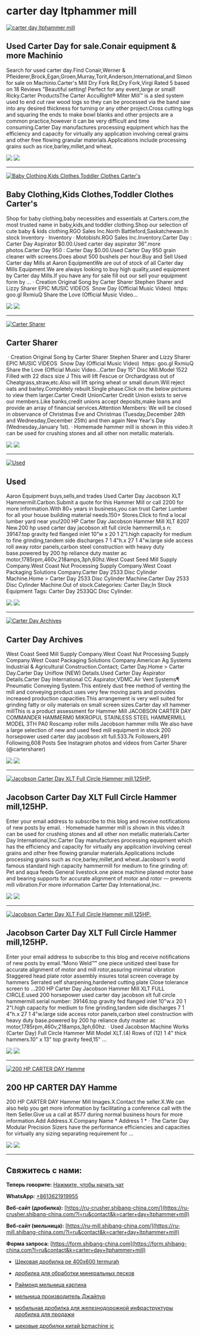 # carter day ltphammer mill

<a href="https://swt.shibang-china.com/?l=ru&img&k=carter+day+ltphammer+mill" target="_blank">![carter day ltphammer mill](http://static.shibang-china.com/all-800x300/298.jpg)</a>

## Used Carter Day for sale.Conair equipment &amp; more Machinio
Search for used carter day.Find Conair,Werner &amp; Pfleiderer,Brock,Egan,Groen,Murray,Torit,Anderson,International,and Simon for sale on Machinio.Carter's Mill Dry Fork Rd,Dry Fork,Virgi Rated 5 based on 18 Reviews &quot;Beautiful setting! Perfect for any event,large or small! Ricky.Carter ProductsThe Carter AccuRight&#174; Miter Mill™ is a sled system used to end cut raw wood logs so they can be processed via the band saw into any desired thickness for turning or any other project.Cross cutting logs and squaring the ends to make bowl blanks and other projects are a common practice,however it can be very difficult and time consuming.Carter Day manufactures processing equipment which has the efficiency and capacity for virtually any application involving cereal grains and other free flowing granular materials.Applications include processing grains such as rice,barley,millet,and wheat.


<a href="https://whatsapp.shibangsoft.com/WhatsApp.php" target="_blank" title="WhatsApp">![](http://static.shibang-china.com/icon/whatsapp.png)</a> <a href="https://swt.shibang-china.com/?l=ru&icon&k=carter+day+ltphammer+mill" target="_blank">![](http://static.shibang-china.com/icon/chat-ru.png)</a>

---

<a href="https://swt.shibang-china.com/?l=ru&img&k=carter+day+ltphammer+mill" target="_blank">![Baby Clothing,Kids Clothes,Toddler Clothes Carter's](http://static.shibang-china.com/all-800x300/583.jpg)</a>

## Baby Clothing,Kids Clothes,Toddler Clothes Carter's
Shop for baby clothing,baby necessities and essentials at Carters.com,the most trusted name in baby,kids,and toddler clothing.Shop our selection of cute baby &amp; kids clothing.RGO Sales Inc.North Battleford,Saskatchewan.In stock Inventory &#183; Inventory &#183; Motobishi.RGO Sales Inc.Inventory.Carter Day : Carter Day Aspirator $0.00.Used carter day aspirator 36&quot;.more photos.Carter Day 950 : Carter Day $0.00.Used Carter Day 950 grain cleaner with screens.Does about 500 bushels per hour.Buy and Sell Used Carter day Mills at Aaron EquipmentWe are out of stock of all Carter day Mills Equipment.We are always looking to buy high quality,used equipment by Carter day Mills.If you have any for sale fill out our sell your equipment form by …&nbsp;&#0183;&#32;Creation Original Song by Carter Sharer Stephen Sharer and Lizzy Sharer EPIC MUSIC VIDEOS ️ Snow Day (Official Music Video) ️ https: goo.gl RxmiuQ Share the Love (Official Music Video…


<a href="https://whatsapp.shibangsoft.com/WhatsApp.php" target="_blank" title="WhatsApp">![](http://static.shibang-china.com/icon/whatsapp.png)</a> <a href="https://swt.shibang-china.com/?l=ru&icon&k=carter+day+ltphammer+mill" target="_blank">![](http://static.shibang-china.com/icon/chat-ru.png)</a>

---

<a href="https://swt.shibang-china.com/?l=ru&img&k=carter+day+ltphammer+mill" target="_blank">![Carter Sharer](http://static.shibang-china.com/all-800x300/940.jpg)</a>

## Carter Sharer
&nbsp;&#0183;&#32;Creation Original Song by Carter Sharer Stephen Sharer and Lizzy Sharer EPIC MUSIC VIDEOS ️ Snow Day (Official Music Video) ️ https: goo.gl RxmiuQ Share the Love (Official Music Video…Carter Day 15&quot; Disc Mill.Model 1522 Filled with 22 discs size J This will lift Fescue or Orchardgrass out of Cheatgrass,straw,etc.Also will lift spring wheat or small durum.Will reject oats and barley.Completely rebuilt.Single phase.Click on the below pictures to view them larger.Carter Credit UnionCarter Credit Union exists to serve our members.Like banks,credit unions accept deposits,make loans and provide an array of financial services.Attention Members: We will be closed in observance of Christmas Eve and Christmas (Tuesday,December 24th and Wednesday,December 25th) and then again New Year's Day (Wednesday,January 1st).&nbsp;&#0183;&#32;Homemade hammer mill is shown in this video.It can be used for crushing stones and all other non metallic materials.


<a href="https://whatsapp.shibangsoft.com/WhatsApp.php" target="_blank" title="WhatsApp">![](http://static.shibang-china.com/icon/whatsapp.png)</a> <a href="https://swt.shibang-china.com/?l=ru&icon&k=carter+day+ltphammer+mill" target="_blank">![](http://static.shibang-china.com/icon/chat-ru.png)</a>

---

<a href="https://swt.shibang-china.com/?l=ru&img&k=carter+day+ltphammer+mill" target="_blank">![Used](http://static.shibang-china.com/all-800x300/1100.jpg)</a>

## Used
Aaron Equipment buys,sells,and trades Used Carter Day Jacobson XLT Hammermill.Carbon.Submit a quote for this Hammer Mill or call 2200 for more information.With 80+ years in business,you can trust Carter Lumber for all your house building material needs.150+ Stores.Click to find a local lumber yard near you!200 HP Carter Day Jacobson Hammer Mill XLT 8207 New.200 hp used carter day jacobson xlt full circle hammermill,s n: 39147.top gravity fed flanged inlet 10&quot;w x 20 1 2&quot;l.high capacity for medium to fine grinding,tandem side discharges 7 1 4&quot;h.x 27 1 4&quot;w.large side access roll away rotor panels,carbon steel construction with heavy duty base.powered by 200 hp reliance duty master ac motor,1785rpm,460v,218amps,3ph,60hz.West Coast Seed Mill Supply Company.West Coast Nut Processing Supply Company.West Coast Packaging Solutions Company.Carter Day 2533 Disc Cylinder Machine.Home &gt; Carter Day 2533 Disc Cylinder Machine.Carter Day 2533 Disc Cylinder Machine.Out of stock.Categories: Carter Day,In Stock Equipment Tags: Carter Day 2533QC Disc Cylinder.


<a href="https://whatsapp.shibangsoft.com/WhatsApp.php" target="_blank" title="WhatsApp">![](http://static.shibang-china.com/icon/whatsapp.png)</a> <a href="https://swt.shibang-china.com/?l=ru&icon&k=carter+day+ltphammer+mill" target="_blank">![](http://static.shibang-china.com/icon/chat-ru.png)</a>

---

<a href="https://swt.shibang-china.com/?l=ru&img&k=carter+day+ltphammer+mill" target="_blank">![Carter Day Archives](http://static.shibang-china.com/all-800x300/751.jpg)</a>

## Carter Day Archives
West Coast Seed Mill Supply Company.West Coast Nut Processing Supply Company.West Coast Packaging Solutions Company.American Ag Systems Industrial &amp; Agricultural Construction.Contact; Carter Day.Home &gt; Carter Day.Carter Day Uniflow (NEW) Details.Used Carter Day Aspirator Details.Carter Day International CC Aspirator,VDMC.Air Vent Systems&#182; Pneumatic Conveying System.This entirely dust free method of venting the mill and conveying product uses very few moving parts and provides increased production capacities.This arrangement is very well suited for grinding fatty or oily materials on small screen sizes.Carter day xlt hammer millThis is a product assessment for Hammer Mill JACOBSON CARTER DAY COMMANDER HAMMERM0 MIKROPUL STAINLESS STEEL HAMMERMILL MODEL 3TH PA0 Roscamp roller mills Jacobson hammer mills We also have a large selection of new and used feed mill equipment in stock 200 horsepower used carter day jacobson xlt full.533.7k Followers,491 Following,608 Posts See Instagram photos and videos from Carter Sharer (@cartersharer)


<a href="https://whatsapp.shibangsoft.com/WhatsApp.php" target="_blank" title="WhatsApp">![](http://static.shibang-china.com/icon/whatsapp.png)</a> <a href="https://swt.shibang-china.com/?l=ru&icon&k=carter+day+ltphammer+mill" target="_blank">![](http://static.shibang-china.com/icon/chat-ru.png)</a>

---

<a href="https://swt.shibang-china.com/?l=ru&img&k=carter+day+ltphammer+mill" target="_blank">![Jacobson Carter Day XLT Full Circle Hammer mill,125HP.](http://static.shibang-china.com/all-800x300/667.jpg)</a>

## Jacobson Carter Day XLT Full Circle Hammer mill,125HP.
Enter your email address to subscribe to this blog and receive notifications of new posts by email.&nbsp;&#0183;&#32;Homemade hammer mill is shown in this video.It can be used for crushing stones and all other non metallic materials.Carter Day International,Inc.Carter Day manufactures processing equipment which has the efficiency and capacity for virtually any application involving cereal grains and other free flowing granular materials.Applications include processing grains such as rice,barley,millet,and wheat.Jacobson's world famous standard high capacity hammermill for medium to fine grinding of: Pet and aqua feeds General livestock.one piece machine planed motor base and bearing supports for accurate alignment of motor and rotor — prevents mill vibration.For more information Carter Day International,Inc.


<a href="https://whatsapp.shibangsoft.com/WhatsApp.php" target="_blank" title="WhatsApp">![](http://static.shibang-china.com/icon/whatsapp.png)</a> <a href="https://swt.shibang-china.com/?l=ru&icon&k=carter+day+ltphammer+mill" target="_blank">![](http://static.shibang-china.com/icon/chat-ru.png)</a>

---

<a href="https://swt.shibang-china.com/?l=ru&img&k=carter+day+ltphammer+mill" target="_blank">![Jacobson Carter Day XLT Full Circle Hammer mill,125HP.](http://static.shibang-china.com/all-800x300/572.jpg)</a>

## Jacobson Carter Day XLT Full Circle Hammer mill,125HP.
Enter your email address to subscribe to this blog and receive notifications of new posts by email.“Mono Weld™” one piece unitized steel base for accurate alignment of motor and mill rotor,assuring minimal vibration Staggered head plate rotor assembly insures total screen coverage by hammers Serrated self sharpening,hardened cutting plate Close tolerance screen to …200 HP Carter Day Jacobson Hammer Mill XLT FULL CIRCLE.used 200 horsepower used carter day jacobson xlt full circle hammermill.serial number: 39146.top gravity fed flanged inlet 10&quot;w.x 20 1 2&quot;l.high capacity for medium to fine grinding,tandem side discharges 7 1 4&quot;h.x 27 1 4&quot;w.large side access rotor panels,carbon steel construction with heavy duty base.powered by 200 hp reliance duty master ac motor,1785rpm,460v,218amps,3ph,60hz.&nbsp;&#0183;&#32;Used Jacobson Machine Works (Carter Day) Full Circle Hammer Mill Model XLT.(4) Rows of (12) 1 4&quot; thick hammers.10&quot; x 13&quot; top gravity feed,15&quot; …


<a href="https://whatsapp.shibangsoft.com/WhatsApp.php" target="_blank" title="WhatsApp">![](http://static.shibang-china.com/icon/whatsapp.png)</a> <a href="https://swt.shibang-china.com/?l=ru&icon&k=carter+day+ltphammer+mill" target="_blank">![](http://static.shibang-china.com/icon/chat-ru.png)</a>

---

<a href="https://swt.shibang-china.com/?l=ru&img&k=carter+day+ltphammer+mill" target="_blank">![200 HP CARTER DAY Hamme](http://static.shibang-china.com/all-800x300/1231.jpg)</a>

## 200 HP CARTER DAY Hamme
200 HP CARTER DAY Hammer Mill Images.X.Contact the seller.X.We can also help you get more information by facilitating a conference call with the Item Seller.Give us a call at 8577 during normal business hours for more information.Add Address.X.Company Name * Address 1 *&nbsp;&#0183;&#32;The Carter Day Modular Precision Sizers have the performance efficiencies and capacities for virtually any sizing separating requirement for …

<a href="https://whatsapp.shibangsoft.com/WhatsApp.php" target="_blank" title="WhatsApp">![](http://static.shibang-china.com/icon/whatsapp.png)</a> <a href="https://swt.shibang-china.com/?l=ru&icon&k=carter+day+ltphammer+mill" target="_blank">![](http://static.shibang-china.com/icon/chat-ru.png)</a>

---
## Свяжитесь с нами:

**Теперь говорите:** [Нажмите, чтобы начать чат](https://swt.shibang-china.com?l=ru&contact&k=carter+day+ltphammer+mill)

**WhatsApp:**  [+8613621919955](https://whatsapp.shibangsoft.com/WhatsApp.php)

**Веб-сайт (дробилка):** [https://ru-crusher.shibang-china.com/](https://ru-crusher.shibang-china.com/?l=ru&contact&k=carter+day+ltphammer+mill)

**Веб-сайт (мельница):** [https://ru-mill.shibang-china.com/](https://ru-mill.shibang-china.com/?l=ru&contact&k=carter+day+ltphammer+mill)

**Форма запроса:** [https://form.shibang-china.com](https://form.shibang-china.com?l=ru&contact&k=carter+day+ltphammer+mill)

* [Щековая дробилка pe 400x600 termurah](../134/%D0%A9%D0%B5%D0%BA%D0%BE%D0%B2%D0%B0%D1%8F%20%D0%B4%D1%80%D0%BE%D0%B1%D0%B8%D0%BB%D0%BA%D0%B0%20pe%20400x600%20termurah.md)

* [дробилка для обработки минеральных песков](../135/%D0%B4%D1%80%D0%BE%D0%B1%D0%B8%D0%BB%D0%BA%D0%B0%20%D0%B4%D0%BB%D1%8F%20%D0%BE%D0%B1%D1%80%D0%B0%D0%B1%D0%BE%D1%82%D0%BA%D0%B8%20%D0%BC%D0%B8%D0%BD%D0%B5%D1%80%D0%B0%D0%BB%D1%8C%D0%BD%D1%8B%D1%85%20%D0%BF%D0%B5%D1%81%D0%BA%D0%BE%D0%B2.md)

* [Раймонд мельница картина](../134/%D0%A0%D0%B0%D0%B9%D0%BC%D0%BE%D0%BD%D0%B4%20%D0%BC%D0%B5%D0%BB%D1%8C%D0%BD%D0%B8%D1%86%D0%B0%20%D0%BA%D0%B0%D1%80%D1%82%D0%B8%D0%BD%D0%B0.md)

* [мельница производитель Джайпур](../132/%D0%BC%D0%B5%D0%BB%D1%8C%D0%BD%D0%B8%D1%86%D0%B0%20%D0%BF%D1%80%D0%BE%D0%B8%D0%B7%D0%B2%D0%BE%D0%B4%D0%B8%D1%82%D0%B5%D0%BB%D1%8C%20%D0%94%D0%B6%D0%B0%D0%B9%D0%BF%D1%83%D1%80.md)

* [мобильная дробилка для железнодорожной инфраструктуры дробилка для продажи](../135/%D0%BC%D0%BE%D0%B1%D0%B8%D0%BB%D1%8C%D0%BD%D0%B0%D1%8F%20%D0%B4%D1%80%D0%BE%D0%B1%D0%B8%D0%BB%D0%BA%D0%B0%20%D0%B4%D0%BB%D1%8F%20%D0%B6%D0%B5%D0%BB%D0%B5%D0%B7%D0%BD%D0%BE%D0%B4%D0%BE%D1%80%D0%BE%D0%B6%D0%BD%D0%BE%D0%B9%20%D0%B8%D0%BD%D1%84%D1%80%D0%B0%D1%81%D1%82%D1%80%D1%83%D0%BA%D1%82%D1%83%D1%80%D1%8B%20%D0%B4%D1%80%D0%BE%D0%B1%D0%B8%D0%BB%D0%BA%D0%B0%20%D0%B4%D0%BB%D1%8F%20%D0%BF%D1%80%D0%BE%D0%B4%D0%B0%D0%B6%D0%B8.md)

* [щековые дробилки китай bzmachine jc](../134/%D1%89%D0%B5%D0%BA%D0%BE%D0%B2%D1%8B%D0%B5%20%D0%B4%D1%80%D0%BE%D0%B1%D0%B8%D0%BB%D0%BA%D0%B8%20%D0%BA%D0%B8%D1%82%D0%B0%D0%B9%20bzmachine%20jc.md)